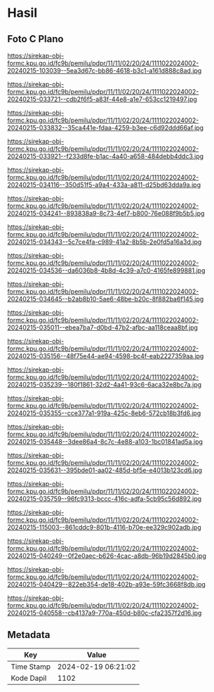 # Hasil

## Foto C Plano

https://sirekap-obj-formc.kpu.go.id/fc9b/pemilu/pdpr/11/11/02/20/24/1111022024002-20240215-103039--5ea3d67c-bb86-4618-b3c1-a161d888c8ad.jpg

https://sirekap-obj-formc.kpu.go.id/fc9b/pemilu/pdpr/11/11/02/20/24/1111022024002-20240215-033721--cdb2f6f5-a83f-44e8-a1e7-653cc1219497.jpg

https://sirekap-obj-formc.kpu.go.id/fc9b/pemilu/pdpr/11/11/02/20/24/1111022024002-20240215-033832--35ca441e-fdaa-4259-b3ee-c6d92ddd66af.jpg

https://sirekap-obj-formc.kpu.go.id/fc9b/pemilu/pdpr/11/11/02/20/24/1111022024002-20240215-033921--f233d8fe-b1ac-4a40-a658-484debb4ddc3.jpg

https://sirekap-obj-formc.kpu.go.id/fc9b/pemilu/pdpr/11/11/02/20/24/1111022024002-20240215-034116--350d51f5-a9a4-433a-a811-d25bd63dda9a.jpg

https://sirekap-obj-formc.kpu.go.id/fc9b/pemilu/pdpr/11/11/02/20/24/1111022024002-20240215-034241--893838a9-8c73-4ef7-b800-76e088f9b5b5.jpg

https://sirekap-obj-formc.kpu.go.id/fc9b/pemilu/pdpr/11/11/02/20/24/1111022024002-20240215-034343--5c7ce4fa-c989-41a2-8b5b-2e0fd5a16a3d.jpg

https://sirekap-obj-formc.kpu.go.id/fc9b/pemilu/pdpr/11/11/02/20/24/1111022024002-20240215-034536--da6036b8-4b8d-4c39-a7c0-4165fe899881.jpg

https://sirekap-obj-formc.kpu.go.id/fc9b/pemilu/pdpr/11/11/02/20/24/1111022024002-20240215-034645--b2ab8b10-5ae6-48be-b20c-8f882ba6f145.jpg

https://sirekap-obj-formc.kpu.go.id/fc9b/pemilu/pdpr/11/11/02/20/24/1111022024002-20240215-035011--ebea7ba7-d0bd-47b2-afbc-aa118ceaa8bf.jpg

https://sirekap-obj-formc.kpu.go.id/fc9b/pemilu/pdpr/11/11/02/20/24/1111022024002-20240215-035156--48f75e44-ae94-4598-bc4f-eab2227359aa.jpg

https://sirekap-obj-formc.kpu.go.id/fc9b/pemilu/pdpr/11/11/02/20/24/1111022024002-20240215-035239--180f1861-32d2-4a41-93c6-6aca32e8bc7a.jpg

https://sirekap-obj-formc.kpu.go.id/fc9b/pemilu/pdpr/11/11/02/20/24/1111022024002-20240215-035355--cce377a1-919a-425c-8eb6-572cb18b3fd6.jpg

https://sirekap-obj-formc.kpu.go.id/fc9b/pemilu/pdpr/11/11/02/20/24/1111022024002-20240215-035448--3dee86a4-8c7c-4e88-a103-1bc01841ad5a.jpg

https://sirekap-obj-formc.kpu.go.id/fc9b/pemilu/pdpr/11/11/02/20/24/1111022024002-20240215-035631--395bde01-aa02-485d-bf5e-e4013b123cd6.jpg

https://sirekap-obj-formc.kpu.go.id/fc9b/pemilu/pdpr/11/11/02/20/24/1111022024002-20240215-035759--96fc9313-bccc-416c-adfa-5cb95c56d892.jpg

https://sirekap-obj-formc.kpu.go.id/fc9b/pemilu/pdpr/11/11/02/20/24/1111022024002-20240215-115003--861cddc9-801b-4116-b70e-ee329c902adb.jpg

https://sirekap-obj-formc.kpu.go.id/fc9b/pemilu/pdpr/11/11/02/20/24/1111022024002-20240215-040249--0f2e0aec-b626-4cac-a8db-96b19d2845b0.jpg

https://sirekap-obj-formc.kpu.go.id/fc9b/pemilu/pdpr/11/11/02/20/24/1111022024002-20240215-040429--822eb354-de18-402b-a93e-59fc3668f8db.jpg

https://sirekap-obj-formc.kpu.go.id/fc9b/pemilu/pdpr/11/11/02/20/24/1111022024002-20240215-040558--cb4137a9-770a-450d-b80c-cfa2357f2d16.jpg


## Metadata

| Key        | Value               |
| ---------- | ------------------- |
| Time Stamp | 2024-02-19 06:21:02 |
| Kode Dapil | 1102                |



